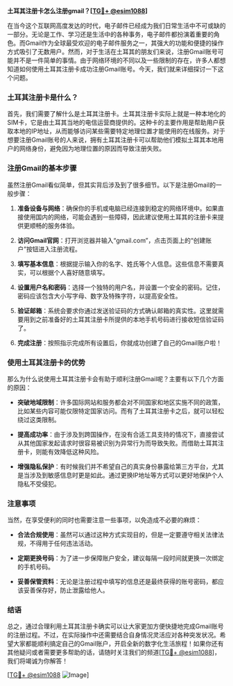 **土耳其注册卡怎么注册gmail？[[TG💪+ @esim1088](https://t.me/s/esim1088)]**

在当今这个互联网高度发达的时代，电子邮件已经成为我们日常生活中不可或缺的一部分。无论是工作、学习还是生活中的各种事务，电子邮件都扮演着重要的角色。而Gmail作为全球最受欢迎的电子邮件服务之一，其强大的功能和便捷的操作方式吸引了无数用户。然而，对于生活在土耳其的朋友们来说，注册Gmail账号可能并不是一件简单的事情。由于网络环境的不同以及一些限制的存在，许多人都想知道如何使用土耳其注册卡成功注册Gmail账号。今天，我们就来详细探讨一下这个问题。

### 土耳其注册卡是什么？

首先，我们需要了解什么是土耳其注册卡。土耳其注册卡实际上就是一种本地化的SIM卡，它是由土耳其当地的电信运营商提供的。这种卡的主要作用是帮助用户获取本地的IP地址，从而能够访问某些需要特定地理位置才能使用的在线服务。对于想要注册Gmail账号的人来说，拥有土耳其注册卡可以帮助他们模拟土耳其本地用户的网络身份，避免因为地理位置的原因而导致注册失败。

### 注册Gmail的基本步骤

虽然注册Gmail看似简单，但其实背后涉及到了很多细节。以下是注册Gmail的一般步骤：

1. **准备设备与网络**：确保你的手机或电脑已经连接到稳定的网络环境中。如果直接使用国内的网络，可能会遇到一些障碍，因此建议使用土耳其的注册卡来提供更顺畅的服务体验。
   
2. **访问Gmail官网**：打开浏览器并输入“gmail.com”，点击页面上的“创建账户”按钮进入注册流程。

3. **填写基本信息**：根据提示输入你的名字、姓氏等个人信息。这些信息不需要真实，可以根据个人喜好随意填写。

4. **设置用户名和密码**：选择一个独特的用户名，并设置一个安全的密码。记住，密码应该包含大小写字母、数字及特殊字符，以提高安全性。

5. **验证邮箱**：系统会要求你通过发送验证码的方式确认邮箱的真实性。这里就需要用到之前准备好的土耳其注册卡所提供的本地手机号码进行接收短信验证码了。

6. **完成注册**：按照指示完成所有设置后，你就成功创建了自己的Gmail账户啦！

### 使用土耳其注册卡的优势

那么为什么说使用土耳其注册卡会有助于顺利注册Gmail呢？主要有以下几个方面的原因：

- **突破地域限制**：许多国际网站和服务都会对不同国家和地区实施不同的政策，比如某些内容可能仅限特定国家访问。而有了土耳其注册卡之后，就可以轻松绕过这类限制。
  
- **提高成功率**：由于涉及到跨国操作，在没有合适工具支持的情况下，直接尝试从其他国家发起请求时很容易被识别为异常行为而导致失败。而借助土耳其注册卡，则能有效降低这种风险。
  
- **增强隐私保护**：有时候我们并不希望自己的真实身份暴露给第三方平台，尤其是当涉及到敏感信息时更是如此。通过更换IP地址等方式可以更好地保护个人隐私不受侵犯。

### 注意事项

当然，在享受便利的同时也需要注意一些事项，以免造成不必要的麻烦：

- **合法合规使用**：虽然可以通过这种方式实现目的，但是一定要遵守相关法律法规，不得用于任何违法活动。
  
- **定期更换号码**：为了进一步保障账户安全，建议每隔一段时间就更换一次绑定的手机号码。
  
- **妥善保管资料**：无论是注册过程中填写的信息还是最终获得的账号密码，都应该妥善保存好，防止泄露给他人。

### 结语

总之，通过合理利用土耳其注册卡确实可以让大家更加方便快捷地完成Gmail账号的注册过程。不过，在实际操作中还需要结合自身情况灵活应对各种突发状况。希望大家都能顺利搞定自己的Gmail账户，开启全新的数字化生活旅程！如果你还有其他疑问或者需要更多帮助的话，请随时关注我们的频道[[TG💪+ @esim1088](https://t.me/s/esim1088)]，我们将竭诚为你解答！

[[TG💪+ @esim1088](https://t.me/s/esim1088) ![Image](https://i.postimg.cc/4NQfJmqS/Snipaste-2025-05-13-00-14-12.png)]